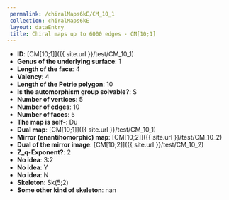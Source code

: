 ```yaml
--- 
 permalink: /chiralMaps6kE/CM_10_1 
 collection: chiralMaps6kE
 layout: dataEntry
 title: Chiral maps up to 6000 edges - CM[10;1]
---
```


- **ID**: [CM[10;1]]({{ site.url }}/test/CM_10_1)
- **Genus of the underlying surface**: 1
- **Length of the face**: 4
- **Valency**: 4
- **Length of the Petrie polygon**: 10
- **Is the automorphism group solvable?**: S
- **Number of vertices**: 5
- **Number of edges**: 10
- **Number of faces**: 5
- **The map is self-**: Du
- **Dual map**: [CM[10;1]]({{ site.url }}/test/CM_10_1)
- **Mirror (enantihomorphic) map**: [CM[10;2]]({{ site.url }}/test/CM_10_2)
- **Dual of the mirror image**: [CM[10;2]]({{ site.url }}/test/CM_10_2)
- **Z_q-Exponent?**: 2
- **No idea**:  3:2
- **No idea**: Y
- **No idea**: N
- **Skeleton**: Sk(5;2)
- **Some other kind of skeleton**: nan
